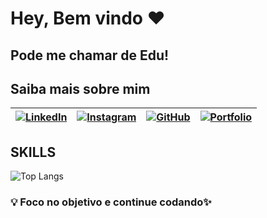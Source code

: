 # Hey, Bem vindo ❤

## Pode me chamar de Edu!

## Saiba mais sobre mim

| [![LinkedIn](https://img.shields.io/badge/LinkedIn-C8C2AA?style=for-the-badge&logo=linkedin&logoColor=white)](https://www.linkedin.com/in/edu0xff/) | [![Instagram](https://img.shields.io/badge/-Instagram-C8C2AA?style=for-the-badge&logo=instagram&logoColor=white)](https://www.instagram.com/edu0xFF/) | [![GitHub](https://img.shields.io/badge/GitHub-C8C2AA?style=for-the-badge&logo=github&logoColor=white)](https://github.com/edu0xff) | [![Portfolio](https://img.shields.io/badge/Portfolio-C8C2AA?style=for-the-badge&logo=todoist&logoColor=white)](https://meu-portfolio-red-one.vercel.app/) |
|---|---|---|---|

## SKILLS

![Top Langs](https://github-readme-stats-git-masterrstaa-rickstaa.vercel.app/api/top-langs/?username=edu0xff&layout=compact&bg_color=C8C2AA&border_color=black&title_color=4D493E&text_color=4D493E)

### 💡 Foco no objetivo e continue codando✨


